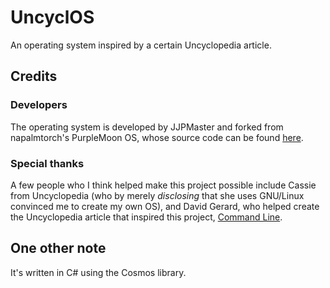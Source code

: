 # UncyclOS
An operating system inspired by a certain Uncyclopedia article.

## Credits
### Developers
The operating system is developed by JJPMaster and forked from napalmtorch's PurpleMoon OS, whose source code can be found [here](https://github.com/napalmtorch/PurpleMoon/).

### Special thanks
A few people who I think helped make this project possible include Cassie from Uncyclopedia (who by merely *disclosing* that she uses GNU/Linux convinced me to create my own OS), and David Gerard, who helped create the Uncyclopedia article that inspired this project, [Command Line](https://en.uncyclopedia.co/wiki/Command_Line).

## One other note
It's written in C# using the Cosmos library.
